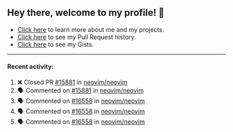 ## Hey there, welcome to my profile! 👋

- [Click here](https://seandewar.github.io/) to learn more about me and my projects.
- [Click here](https://github.com/search?p=1&q=author%3Aseandewar+is%3Apr) to see my Pull Request history.
- [Click here](https://gist.github.com/seandewar) to see my Gists.

---

#### Recent activity:

<!--START_SECTION:activity-->
1. ❌ Closed PR [#15881](https://github.com/neovim/neovim/pull/15881) in [neovim/neovim](https://github.com/neovim/neovim)
2. 🗣 Commented on [#15881](https://github.com/neovim/neovim/issues/15881) in [neovim/neovim](https://github.com/neovim/neovim)
3. 🗣 Commented on [#16558](https://github.com/neovim/neovim/issues/16558) in [neovim/neovim](https://github.com/neovim/neovim)
4. 🗣 Commented on [#16558](https://github.com/neovim/neovim/issues/16558) in [neovim/neovim](https://github.com/neovim/neovim)
5. 🗣 Commented on [#16558](https://github.com/neovim/neovim/issues/16558) in [neovim/neovim](https://github.com/neovim/neovim)
<!--END_SECTION:activity-->
